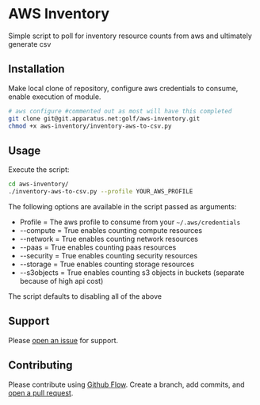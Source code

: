 # AWS Inventory

Simple script to poll for inventory resource counts from aws and ultimately generate csv

## Installation

Make local clone of repository, configure aws credentials to consume, enable execution of module.

```sh
# aws configure #commented out as most will have this completed
git clone git@git.apparatus.net:golf/aws-inventory.git
chmod +x aws-inventory/inventory-aws-to-csv.py
```

## Usage

Execute the script:

```sh
cd aws-inventory/
./inventory-aws-to-csv.py --profile YOUR_AWS_PROFILE
```

The following options are available in the script passed as arguments:

* Profile = The aws profile to consume from your `~/.aws/credentials`
* --compute = True enables counting compute resources
* --network = True enables counting network resources
* --paas = True enables counting paas resources
* --security = True enables counting security resources
* --storage = True enables counting storage resources
* --s3objects = True enables counting s3 objects in buckets (separate because of high api cost)

The script defaults to disabling all of the above

## Support

Please [open an issue](https://git.apparatus.net/golf/aws-inventory/issues/new) for support.

## Contributing

Please contribute using [Github Flow](https://guides.github.com/introduction/flow/). Create a branch, add commits, and [open a pull request](https://git.apparatus.net/golf/aws-inventory/merge_requests/new).
